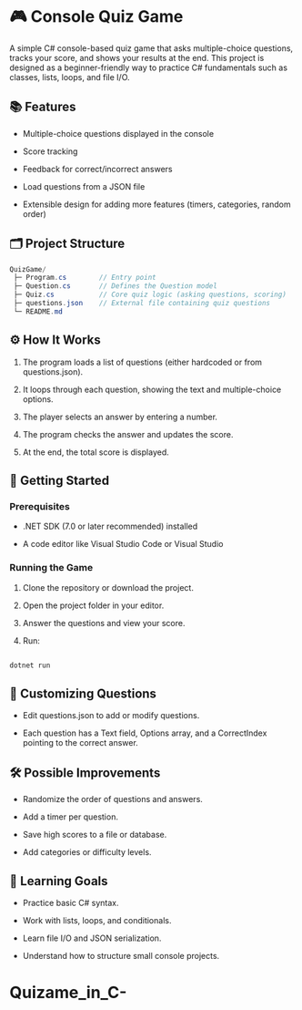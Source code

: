 # 🎮 Console Quiz Game

A simple C# console-based quiz game that asks multiple-choice questions, tracks your score, and shows your results at the end. This project is designed as a beginner-friendly way to practice C# fundamentals such as classes, lists, loops, and file I/O.

## 📚 Features

- Multiple-choice questions displayed in the console

- Score tracking

- Feedback for correct/incorrect answers

- Load questions from a JSON file

- Extensible design for adding more features (timers, categories, random order)

## 🗂️ Project Structure

```C#
QuizGame/
 ├─ Program.cs        // Entry point
 ├─ Question.cs       // Defines the Question model
 ├─ Quiz.cs           // Core quiz logic (asking questions, scoring)
 ├─ questions.json    // External file containing quiz questions
 └─ README.md

 ```

## ⚙️ How It Works

1. The program loads a list of questions (either hardcoded or from questions.json).

2. It loops through each question, showing the text and multiple-choice options.

3. The player selects an answer by entering a number.

4. The program checks the answer and updates the score.

5. At the end, the total score is displayed.

## 🚀 Getting Started

### Prerequisites

- .NET SDK (7.0 or later recommended) installed

- A code editor like Visual Studio Code or Visual Studio

### Running the Game

1. Clone the repository or download the project.

2. Open the project folder in your editor.

3. Answer the questions and view your score.

4. Run:

```bash

dotnet run
```

## 📝 Customizing Questions

- Edit questions.json to add or modify questions.

- Each question has a Text field, Options array, and a CorrectIndex pointing to the correct answer.

## 🛠️ Possible Improvements

- Randomize the order of questions and answers.

- Add a timer per question.

- Save high scores to a file or database.

- Add categories or difficulty levels.

## 🎯 Learning Goals

- Practice basic C# syntax.

- Work with lists, loops, and conditionals.

- Learn file I/O and JSON serialization.

- Understand how to structure small console projects.
# Quizame_in_C-
